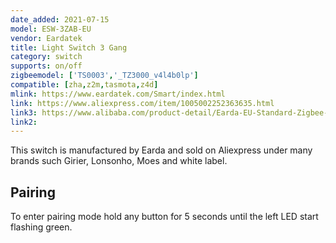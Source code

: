 ```yaml
---
date_added: 2021-07-15
model: ESW-3ZAB-EU
vendor: Eardatek
title: Light Switch 3 Gang 
category: switch
supports: on/off
zigbeemodel: ['TS0003','_TZ3000_v4l4b0lp']
compatible: [zha,z2m,tasmota,z4d]
mlink: https://www.eardatek.com/Smart/index.html
link: https://www.aliexpress.com/item/1005002252363635.html
link3: https://www.alibaba.com/product-detail/Earda-EU-Standard-Zigbee-Home-Wall_1600081294256.html
link2: 
---
```

This switch is manufactured by Earda and sold on Aliexpress under many brands such Girier, Lonsonho, Moes and white label. 

## Pairing 
To enter pairing mode hold any button for 5 seconds until the left LED start flashing green.
